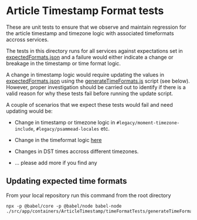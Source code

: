 # Article Timestamp Format tests

These are unit tests to ensure that we observe and maintain regression for the article timestamp and timezone logic with associated timeformats accross services.

The tests in this directory runs for all services against expectations set in [expectedFormats.json](./expectedFormats.json) and a failure would either indicate a change or breakage in the timestamp or time format logic.

A change in timestamp logic would require updating the values in [expectedFormats.json](./expectedFormats.json) using the [generateTimeFormats.js](./generateTimeFormats.js) script (see below). However, proper investigation should be carried out to identify if there is a valid reason for why these tests fail before running the update script.

A couple of scenarios that we expect these tests would fail and need updating would be:

- Change in timestamp or timezone logic in `#legacy/moment-timezone-include`, `#legacy/psammead-locales` etc.

- Change in the timeformat logic [here](../timeFormats)

- Changes in DST times accross different timezones.

- ... please add more if you find any

## Updating expected time formats

From your local repository run this command from the root directory

```
npx -p @babel/core -p @babel/node babel-node ./src/app/containers/ArticleTimestamp/timeFormatTests/generateTimeFormats.js
```
